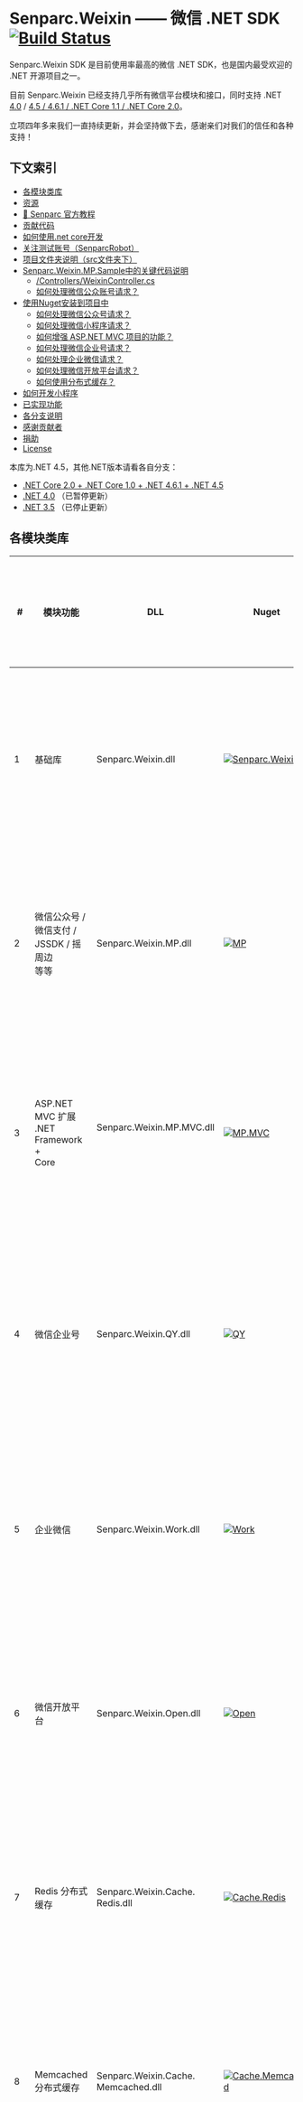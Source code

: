 
Senparc.Weixin —— 微信 .NET SDK [![Build Status](https://travis-ci.org/JeffreySu/WeiXinMPSDK.svg?branch=master)](https://travis-ci.org/JeffreySu/WeiXinMPSDK)
=================

Senparc.Weixin SDK 是目前使用率最高的微信 .NET SDK，也是国内最受欢迎的 .NET 开源项目之一。

目前 Senparc.Weixin 已经支持几乎所有微信平台模块和接口，同时支持 
.NET [4.0](https://github.com/JeffreySu/WeiXinMPSDK/tree/NET4.0) / 
[4.5 / 4.6.1 / .NET Core 1.1 / .NET Core 2.0](https://github.com/JeffreySu/WeiXinMPSDK/tree/Developer)。

立项四年多来我们一直持续更新，并会坚持做下去，感谢亲们对我们的信任和各种支持！

下文索引
----------------

* [各模块类库](#各模块类库)
* [资源](#资源)
* [:book: Senparc 官方教程](#senparc-官方教程)
* [贡献代码](#贡献代码)
* [如何使用.net core开发](#如何使用net-core开发)
* [关注测试账号（SenparcRobot）](#关注测试账号senparcrobot)
* [项目文件夹说明（src文件夹下）](#项目文件夹说明src文件夹下)
* [Senparc.Weixin.MP.Sample中的关键代码说明](#senparcweixinmpsample中的关键代码说明)
    * [/Controllers/WeixinController.cs](#controllersweixincontrollercs)
    * [如何处理微信公众账号请求？](#如何处理微信公众账号请求)
* [使用Nuget安装到项目中](#使用nuget安装到项目中)
    * [如何处理微信公众号请求？](#如何处理微信公众号请求)
    * [如何处理微信小程序请求？](#如何处理微信小程序请求)
    * [如何增强 ASP.NET MVC 项目的功能？](#如何增强-aspnet-mvc-项目的功能)
    * [如何处理微信企业号请求？](#如何处理微信企业号请求)
    * [如何处理企业微信请求？](#如何处理企业微信请求)
    * [如何处理微信开放平台请求？](#如何处理微信开放平台请求)
    * [如何使用分布式缓存？](#如何使用分布式缓存)
* [如何开发小程序](#如何开发小程序)
* [已实现功能](#已实现功能)
* [各分支说明](#各分支说明)
* [感谢贡献者](#感谢贡献者)
* [捐助](#捐助)
* [License](#license)

本库为.NET 4.5，其他.NET版本请看各自分支：

* [.NET Core 2.0 + .NET Core 1.0 + .NET 4.6.1 + .NET 4.5](https://github.com/JeffreySu/WeiXinMPSDK/tree/Developer)
* [.NET 4.0](https://github.com/JeffreySu/WeiXinMPSDK/tree/NET4.0) （已暂停更新） 
* [.NET 3.5](https://github.com/JeffreySu/WeiXinMPSDK/tree/NET3.5) （已停止更新）


各模块类库
----------------

| # | 模块功能                                            | DLL                                             | Nuget                                | ---------  支持 .NET 版本  ---------
|---|-----------------------------------------------------|-------------------------------------------------|--------------------------------------|------------------------------------------------------------------------------------------------
| 1| 基础库                                               |Senparc.Weixin.dll                               | [![Senparc.Weixin][1.1]][1.2]        | ![.NET 3.5][net35Y]    ![.NET 4.0][net40Y]   ![.NET 4.5][net45Y]    ![.NET Core][coreY]    ![.NET Core 2.0][core20Y]
| 2| 微信公众号 /<br> 微信支付 /<br> JSSDK / 摇周边<br> 等等 |Senparc.Weixin.MP.dll                         | [![MP][2.1]][2.2]                    | ![.NET 3.5][net35Y]    ![.NET 4.0][net40Y]   ![.NET 4.5][net45Y]    ![.NET Core][coreY]    ![.NET Core 2.0][core20Y]
| 3| ASP.NET MVC 扩展<br>.NET Framework +<br> Core               |Senparc.Weixin.MP.MVC.dll                        | [![MP.MVC][3.1]][3.2]                | ![.NET 3.5][net35N]    ![.NET 4.0][net40Y]   ![.NET 4.5][net45Y]    ![.NET Core][coreY]   ![.NET Core 2.0][core20Y]
| 4| 微信企业号                                           |Senparc.Weixin.QY.dll                            | [![QY][4.1]][4.2]                    | ![.NET 3.5][net35Y]    ![.NET 4.0][net40Y]   ![.NET 4.5][net45Y]    ![.NET Core][coreY]    ![.NET Core 2.0][core20Y]
| 5| 企业微信                                             |Senparc.Weixin.Work.dll                          | [![Work][5.1]][5.2]                  | ![.NET 3.5][net35N]    ![.NET 4.0][net40N]   ![.NET 4.5][net45Y]    ![.NET Core][coreY]    ![.NET Core 2.0][core20Y] 	  
| 6| 微信开放平台                                         |Senparc.Weixin.Open.dll                          | [![Open][6.1]][6.2]                  | ![.NET 3.5][net35Y]    ![.NET 4.0][net40Y]   ![.NET 4.5][net45Y]    ![.NET Core][coreY]    ![.NET Core 2.0][core20Y]
| 7| Redis 分布式缓存                                     |Senparc.Weixin.Cache.<br>Redis.dll               | [![Cache.Redis][7.1]][7.2]           | ![.NET 3.5][net35N]    ![.NET 4.0][net40N]   ![.NET 4.5][net45Y]    ![.NET Core][coreY]    ![.NET Core 2.0][core20N]
| 8| Memcached <br> 分布式缓存                            |Senparc.Weixin.Cache.<br>Memcached.dll           | [![Cache.Memcached][8.1]][8.2]       | ![.NET 3.5][net35N]    ![.NET 4.0][net40N]   ![.NET 4.5][net45Y]    ![.NET Core][coreY]    ![.NET Core 2.0][core20N]
| 9| [微信小程序 <br>（独立项目）](https://github.com/JeffreySu/WxOpen)    |Senparc.Weixin.WxOpen.dll       | [![WxOpen][9.1]][9.2]                | ![.NET 3.5][net35N]    ![.NET 4.0][net40N]   ![.NET 4.5][net45Y]    ![.NET Core][coreY]    ![.NET Core 2.0][core20Y]
|10| [WebSocket <br>（独立项目）](https://github.com/JeffreySu/Senparc.WebSocket)    |Senparc.WebSocket.dll | [![Senparc.WebSocket][10.1]][10.2]   | ![.NET 3.5][net35N]    ![.NET 4.0][net40N]   ![.NET 4.5][net45Y]    ![.NET Core][coreY]    ![.NET Core 2.0][core20Y]

![.NET 3.5][net35Y] .NET 3.5   ![.NET 3.5][net35Y]    ![.NET 4.0][net40Y] .NET 4.0   ![.NET 4.5][net45Y] .NET 4.5  ![.NET Core][coreY] .NET Core 1.0  ![.NET Core 2.0][core20Y] .NET Core 2.0

[1.1]: https://img.shields.io/nuget/v/Senparc.Weixin.svg?style=flat
[1.2]: https://www.nuget.org/packages/Senparc.Weixin
[2.1]: https://img.shields.io/nuget/v/Senparc.Weixin.MP.svg?style=flat
[2.2]: https://www.nuget.org/packages/Senparc.Weixin.MP
[3.1]: https://img.shields.io/nuget/v/Senparc.Weixin.MP.MVC.svg?style=flat
[3.2]: https://www.nuget.org/packages/Senparc.Weixin.MP.MVC
[4.1]: https://img.shields.io/nuget/v/Senparc.Weixin.QY.svg?style=flat
[4.2]: https://www.nuget.org/packages/Senparc.Weixin.QY 
[5.1]: https://img.shields.io/nuget/v/Senparc.Weixin.Work.svg?style=flat
[5.2]: https://www.nuget.org/packages/Senparc.Weixin.Work
[6.1]: https://img.shields.io/nuget/v/Senparc.Weixin.Open.svg?style=flat
[6.2]: https://www.nuget.org/packages/Senparc.Weixin.Open
[7.1]: https://img.shields.io/nuget/v/Senparc.Weixin.Cache.Redis.svg?style=flat
[7.2]: https://www.nuget.org/packages/Senparc.Weixin.Cache.Redis
[8.1]: https://img.shields.io/nuget/v/Senparc.Weixin.Cache.Memcached.svg?style=flat
[8.2]: https://www.nuget.org/packages/Senparc.Weixin.Cache.Memcached
[9.1]: https://img.shields.io/nuget/v/Senparc.Weixin.WxOpen.svg?style=flat
[9.2]: https://www.nuget.org/packages/Senparc.Weixin.WxOpen
[10.1]: https://img.shields.io/nuget/v/Senparc.WebSocket.svg?style=flat
[10.2]: https://www.nuget.org/packages/Senparc.WebSocket
[11.1]: https://img.shields.io/nuget/v/Senparc.Weixin.MP.CoreMVC.svg?style=flat
[11.2]: https://www.nuget.org/packages/Senparc.Weixin.MP.CoreMVC

[net35Y]: https://img.shields.io/badge/3.5-Y-brightgreen.svg
[net35N]: https://img.shields.io/badge/3.5-N-lightgrey.svg
[net40Y]: https://img.shields.io/badge/4.0-Y-brightgreen.svg
[net40N]: https://img.shields.io/badge/4.0-N-lightgrey.svg
[net40N-]: https://img.shields.io/badge/4.0----lightgrey.svg
[net45Y]: https://img.shields.io/badge/4.5-Y-brightgreen.svg
[net45N]: https://img.shields.io/badge/4.5-N-lightgrey.svg
[net45N-]: https://img.shields.io/badge/4.5----lightgrey.svg
[net461Y]: https://img.shields.io/badge/4.6.1-Y-brightgreen.svg
[net461N]: https://img.shields.io/badge/4.6.1-N-lightgrey.svg
[coreY]: https://img.shields.io/badge/core-Y-brightgreen.svg
[coreN]: https://img.shields.io/badge/core-N-lightgrey.svg
[coreN-]: https://img.shields.io/badge/core----lightgrey.svg
[core20Y]: https://img.shields.io/badge/core2.0-Y-brightgreen.svg
[core20N]: https://img.shields.io/badge/core2.0-N-lightgrey.svg
[core20N-]: https://img.shields.io/badge/core2.0----lightgrey.svg


* 已经支持所有微信6 API，包括自定义菜单/个性化菜单、模板信息接口、素材上传接口、群发接口、多客服接口、支付接口、微小店接口、卡券接口等等。
* 已经支持用户会话上下文（解决服务器无法使用Session处理用户信息的问题）。
* 已经全面支持微信公众号、企业号、开放平台的最新API。
* 已经支持分布式缓存及缓存策略扩展。

> 目前官方的API都已完美集成，除非有特殊说明，所有升级都会尽量确保向下兼容，所以已经发布的版本请放心使用或直接升级（覆盖）最新的[DLLs](https://github.com/JeffreySu/WeiXinMPSDK/tree/master/src/Senparc.Weixin.MP.BuildOutPut)，建议使用 Nuget 进行更新。


资源
----------------
1. 官网地址：http://weixin.senparc.com/
2. Demo 地址：http://sdk.weixin.senparc.com/
3. 微信开发系列教程：http://www.cnblogs.com/szw/archive/2013/05/14/weixin-course-index.html
4. 微信技术交流社区：http://weixin.senparc.com/QA
5. 自定义菜单在线编辑工具：http://sdk.weixin.senparc.com/Menu
6. 在线消息测试工具：http://sdk.weixin.senparc.com/SimulateTool
7. 缓存测试工具：http://sdk.weixin.senparc.com/Cache/Test
8. chm帮助文档下载：http://sdk.weixin.senparc.com/Document
9. 源代码及最新更新：https://github.com/JeffreySu/WeiXinMPSDK
10. 微信开发资源集合：https://github.com/JeffreySu/WeixinResource
11. 《微信开发深度解析》阅读辅助系统：https://book.weixin.senparc.com
12. 购买《微信开发深度解析》：[https://item.jd.com/12220004.html](https://book.weixin.senparc.com/book/link?code=github-homepage-resource)

* 技术交流QQ群：

> `5群（公众号）：377815480`<br>
> `10群（分布式缓存群）：246860933`<br>
> `12群（微信小程序）：108830388`<br>
> `13群（开放平台）：183424136`<br>
> *`以下群已满：`*<br>
> 1群：300313885（已满），2群：293958349（已满），3群：342319110（已满）<br>
> 4群：372212092（已满），6群：425898825（已满），7群：482942254（已满）<br>
> 8群：106230270（已满），9群：539061281（已满），11群：553198593（已满）<br>

* 业务联系QQ：498977166

<!-- * 新浪微博：[@苏震巍](http://weibo.com/jeffreysu1984) -->

如果这个项目对您有用，我们欢迎各方任何形式的捐助，也包括参与到项目代码更新或意见反馈中来。谢谢！


资金捐助：[进入](http://sdk.weixin.senparc.com#donate)


Senparc 官方教程
----------------
<img src="http://sdk.weixin.senparc.com/images/book-cover-front-small-3d.jpg" width="400" /> <br >

> 由 Jeffrey Su 和盛派团队耗时 2 年完成的微信开发图书已经出版，书名：《微信开发深度解析：公众号、小程序高效开发秘籍》，全书配套辅助阅读系统已经上线： [BookHelper](http://book.weixin.senparc.com)。<br>
> 欢迎购买正版图书：[【购买正版】](https://book.weixin.senparc.com/book/link?code=github-homepage)<br>
> 图书出版时的代码版本快照见分支 [BookVersion1](https://github.com/JeffreySu/WeiXinMPSDK/tree/BookVersion1)。



### 关注测试账号（SenparcRobot）：
[![qrcode](http://sdk.weixin.senparc.com/Images/qrcode.jpg)](http://weixin.senparc.com/)


## 如何使用.NET Core开发

> 当前分支包含了 .NET Framework 4.5 / 4.6.1 及 .NET Core 1.1 / 2.0 的全版本代码。<br>
> 其中 .NET Framework 4.5 的 Demo 位于 `/src/Senparc.Weixin.MP.Sample` 目录下，<br>
> .NET Core 2.0 的 Demo 位于 `/src/Senparc.Weixin.MP.Sample.vs2017` 目录下。<br>
> 注意：以上两个 Demo 所引用的 Senparc.Weixin SDK 库源代码是完全一致的，只是在编译运行的时候会根据条件自动选择输出版本。

> 以下所有介绍以 .NET Framework 版本为例。

## 贡献代码

> 如果需要使用或修改此项目的源代码，建议先Fork。也欢迎将您修改的通用版本Pull Request过来。

1. Fork
2. 创建您的特性分支 (`git checkout -b my-new-feature`)
3. 提交您的改动 (`git commit -am 'Added some feature'`)
4. 将您的修改记录提交到远程 `git` 仓库 (`git push origin my-new-feature`)
5. 然后到 github 网站的该 `git` 远程仓库的 `my-new-feature` 分支下发起 Pull Request
（请提交到 `Developer` 分支，不要直接提交到 `master` 分支）


项目文件夹说明（src文件夹下）
--------------

| 文件夹 | 说明 |
|--------|--------|
|Senparc.WebSocket|WebSocket 模块|
|Senparc.Weixin.Cache|Senparc.Weixin.Cache.Memcached.dll 、 Senparc.Weixin.Cache.Redis.dll 等分布式缓存扩展方案|
|Senparc.Weixin.MP.BuildOutPut|所有最新版本DLL发布文件夹|
|Senparc.Weixin.MP.MvcExtension|Senparc.Weixin.MP.MvcExtension.dll源码，为 MVC 项目提供的扩展包 |
|Senparc.Weixin.MP.Sample|可以直接发布使用的Demo（.NET Framework 4.5 + ASP.NET MVC）|
|Senparc.Weixin.MP.Sample.WebForms|可以直接发布使用的Demo（.NET Framework 4.5 + + ASP.NET WebForms）|
|Senparc.Weixin.MP.Sample.vs2017|可以直接发布使用的Demo（.NET Core 2.0 + MVC）|
|Senparc.Weixin.MP|Senparc.Weixin.MP.dll 微信公众账号SDK源代码|
|Senparc.Weixin.Open|Senparc.Weixin.Open.dll 第三方开放平台SDK源代码|
|Senparc.Weixin.QY|Senparc.Weixin.QY.dll 微信企业号SDK源代码|
|Senparc.Weixin.Work|Senparc.Weixin.Work.dll 企业微信SDK源代码|
|Senparc.Weixin.WxOpen|Senparc.Weixin.WxOpen.dll 微信小程序SDK源代码|
|Senparc.Wiexin|所有Senparc.Weixin.[x].dll 基础类库源代码|

Senparc.Weixin.MP.Sample中的关键代码说明
--------------
>注：这是MVC项目，WebForms项目见对应Demo中的Weixin.aspx。

### /Controllers/WeixinController.cs

下面的Token需要和微信公众平台后台设置的Token同步，如果经常更换建议写入Web.config等配置文件（实际使用过程中两列建议使用数字+英文大小写改写Token，Token一旦被破解，微信请求将很容易被伪造！）：
```C#
public readonly string Token = "weixin";
```
下面这个Action（Get）用于接收并返回微信后台Url的验证结果，无需改动。地址如：http://domain/Weixin或http://domain/Weixin/Index
```C#
/// <summary>
/// 微信后台验证地址（使用Get），微信后台的“接口配置信息”的Url填写如：http://weixin.senparc.com/weixin
/// </summary>
[HttpGet]
[ActionName("Index")]
public ActionResult Get(PostModel postModel, string echostr)
{
    if (CheckSignature.Check(postModel.Signature, postModel.Timestamp, postModel.Nonce, Token))
    {
        return Content(echostr); //返回随机字符串则表示验证通过
    }
    else
    {
        return Content("failed:" + postModel.Signature + "," 
            + MP.CheckSignature.GetSignature(postModel.Timestamp, postModel.Nonce, Token) + "。" +
            "如果你在浏览器中看到这句话，说明此地址可以被作为微信公众账号后台的Url，请注意保持Token一致。");
    }
}
```
上述方法中的PostModel是一个包括了了Signature、Timestamp、Nonce（由微信服务器通过请求时的Url参数传入），以及AppId、Token、EncodingAESKey等一系列内部敏感的信息（需要自行传入）的实体类，同时也会在后面用到。


下面这个Action（Post）用于接收来自微信服务器的Post请求（通常由用户发起），这里的if必不可少，之前的Get只提供微信后台保存Url时的验证，每次Post必须重新验证，否则很容易伪造请求。
```C#
/// <summary>
/// 用户发送消息后，微信平台自动Post一个请求到这里，并等待响应XML
/// </summary>
[HttpPost]
[ActionName("Index")]
public ActionResult Post(PostModel postModel)
{
    if (!CheckSignature.Check(postModel.Signature, postModel.Timestamp, postModel.Nonce, Token))
    {
        return Content("参数错误！");
    }
    ...
}
```
### 如何处理微信公众账号请求？

Senparc.Weixin.MP提供了2中处理请求的方式，[传统方法](https://github.com/JeffreySu/WeiXinMPSDK/wiki/处理微信信息的常规方法)及使用[MessageHandler](https://github.com/JeffreySu/WeiXinMPSDK/wiki/%E5%A6%82%E4%BD%95%E4%BD%BF%E7%94%A8MessageHandler%E7%AE%80%E5%8C%96%E6%B6%88%E6%81%AF%E5%A4%84%E7%90%86%E6%B5%81%E7%A8%8B)处理方法（推荐）。上面两个方法在wiki中已经有比较详细的说明，这里简单举例MessageHandler的处理方法。

MessageHandler的处理流程非常简单：
``` C#
[HttpPost]
[ActionName("Index")]
public ActionResult Post(PostModel postModel)
{
    if (!CheckSignature.Check(postModel.Signature, postModel.Timestamp, postModel.Nonce, Token))
    {
        return Content("参数错误！");
    }

    postModel.Token = Token;
    postModel.EncodingAESKey = EncodingAESKey;//根据自己后台的设置保持一致
    postModel.AppId = AppId;//根据自己后台的设置保持一致

    var messageHandler = new CustomMessageHandler(Request.InputStream, postModel);//接收消息（第一步）

    messageHandler.Execute();//执行微信处理过程（第二步）

    return new FixWeixinBugWeixinResult(messageHandler);//返回（第三步）
}
```
整个消息除了postModel的赋值以外，接收（第一步）、处理（第二步）、返回（第三步）分别只需要一行代码。

上述代码中的CustomMessageHandler是一个自定义的类，继承自Senparc.Weixin.MP.MessageHandler.cs。MessageHandler是一个抽象类，包含了执行各种不同请求类型的抽象方法（如文字，语音，位置、图片等等），我们只需要在自己创建的CustomMessageHandler中逐个实现这些方法就可以了。刚建好的CustomMessageHandler.cs如下：

```C#
using System;
using System.IO;
using Senparc.Weixin.MP.MessageHandlers;
using Senparc.Weixin.MP.Entities;

namespace Senparc.Weixin.MP.Sample.CustomerMessageHandler
{
    public class CustomMessageHandler : MessageHandler<MessageContext>
    {
        public public CustomMessageHandler(Stream inputStream, PostModel postModel, int maxRecordCount = 0)
            : base(inputStream, postModel, maxRecordCount)
        {

        }

        public override IResponseMessageBase DefaultResponseMessage(IRequestMessageBase requestMessage)
        {
            //ResponseMessageText也可以是News等其他类型
            var responseMessage = CreateResponseMessage<ResponseMessageText>();
            responseMessage.Content = "这条消息来自DefaultResponseMessage。";
            return responseMessage;
        }

        public override IResponseMessageBase OnTextRequest(RequestMessageText requestMessage)
        {
            //...
        }

        public override IResponseMessageBase OnVoiceRequest(RequestMessageVoice requestMessage)
        {
            //...
        }

        //更多没有重写的OnXX方法，将默认返回DefaultResponseMessage中的结果。
        ....
    }
}
```

其中OnTextRequest、OnVoiceRequest等分别对应了接收文字、语音等不同的请求类型。

比如我们需要对文字类型请求做出回应，只需要完善OnTextRequest方法：
```C#
      public override IResponseMessageBase OnTextRequest(RequestMessageText requestMessage)
      {
          //TODO:这里的逻辑可以交给Service处理具体信息，参考OnLocationRequest方法或/Service/LocationSercice.cs
          var responseMessage = CreateResponseMessage<ResponseMessageText>();
          responseMessage.Content = string.Format("您刚才发送了文字信息：{0}", requestMessage.Content);
          return responseMessage;
      }
```
这样CustomMessageHandler在执行messageHandler.Execute()的时候，如果发现请求信息的类型是文本，会自动调用以上代码，并返回代码中的responseMessage作为返回信息。responseMessage可以是IResponseMessageBase接口下的任何类型（包括文字、新闻、多媒体等格式）。

从v0.4.0开始，MessageHandler增加了对用户会话上下文的支持，用于解决服务器上无法使用Session管理用户会话的缺陷。详见：[用户上下文WeixinContext和MessageContext](https://github.com/JeffreySu/WeiXinMPSDK/wiki/%E7%94%A8%E6%88%B7%E4%B8%8A%E4%B8%8B%E6%96%87WeixinContext%E5%92%8CMessageContext)


使用Nuget安装到项目中
--------------
### 如何处理微信公众号请求？

* Nuget 地址：https://www.nuget.org/packages/Senparc.Weixin.MP

* 命令：
```
PM> Install-Package Senparc.Weixin.MP
```


### 如何处理微信小程序请求？

Senparc.Weixin.WxOpen对微信小程序的消息、API进行了封装，保持了公众号处理请求一致的开发过程。

* Nuget 地址：https://www.nuget.org/packages/Senparc.Weixin.WxOpen

* 命令：
```
PM> Install-Package Senparc.Weixin.WxOpen
```

### 如何增强 ASP.NET MVC 项目的功能？

Senparc.Weixin.MP.MVC 针对 ASP.NET MVC 项目做了更多的优化，包括便捷的浏览器环境判断、官方 bug 修复等。
* Nuget 地址：https://www.nuget.org/packages/Senparc.Weixin.MP.MVC

* 命令：
```
PM> Install-Package Senparc.Weixin.MP.MVC
```

### 如何处理微信企业号请求？

Senparc.Weixin.QY.dll对`企业号`相关功能进行了封装，操作过程和微信公众账号SDK（Senparc.Weixin.MP）保持了一致。

* Nuget 地址：https://www.nuget.org/packages/Senparc.Weixin.QY

* 命令：
```
PM> Install-Package Senparc.Weixin.QY
```

> 说明：QY目前已经随官方微信企业号同步停止更新，目前已经无缝移植到Work（企业微信）中。

### 如何处理企业微信请求？

Senparc.Weixin.Work.dll对`企业微信`相关功能进行了封装，操作过程和微信公众账号SDK（Senparc.Weixin.MP）以及企业号库（Senparc.Weixin.QY）保持了一致。

* Nuget 地址：https://www.nuget.org/packages/Senparc.Weixin.Work

* 命令：
```
PM> Install-Package Senparc.Weixin.Work
```


### 如何处理微信开放平台请求？

Senparc.Weixin.Open.dll对目前所有的开放平台API进行了封装，消息处理过程和微信公众账号SDK（Senparc.Weixin.MP）保持了一致，其他一些特殊的消息流程请先阅读官方的文档，然后对照Senparc.Weixin.MP.Sample中有关Open的Demo进行开发。

* Nuget 地址为https://www.nuget.org/packages/Senparc.Weixin.Open

* 命令：
```
PM> Install-Package Senparc.Weixin.Open
```


### 如何使用分布式缓存？

Senparc.Weixin SDK 提供了完善的缓存策略接口，默认使用本机缓存实现，同时也提供了 Redis 和 Memcached 两个扩展方案，您也可以根据相同的规则添加自己的缓存策略。

* Redis 缓存扩展包 Nuget 地址：https://www.nuget.org/packages/Senparc.Weixin.Cache.Redis
* 命令：
```
PM> Install-Package Senparc.Weixin.Senparc.Weixin.Cache.Redis
```

* Memcached 缓存扩展包 Nuget 地址：https://www.nuget.org/packages/Senparc.Weixin.Cache.Memcached
* 命令：
```
PM> Install-Package Senparc.Weixin.Senparc.Weixin.Cache.Memcached
```


如何开发小程序
--------------
小程序的后端架构和公众号保持了高度一致，
只需要使用Nuget安装[Senparc.Weixin.WxOpen](https://www.nuget.org/packages/Senparc.Weixin.WxOpen)库即可开始使用小程序。
Senparc.Weixin.WxOpen目前包含了所有小程序需要用到的消息处理、AccessToken管理、模板消息、二维码生成等全套功能。


已实现功能
-------------
* 微信公众号
>   - [x] 接收/发送消息（事件）
>   - [x] 自定义菜单 & 个性化菜单
>   - [x] 消息管理
>   - [x] OAuth授权
>   - [x] JSSDK
>   - [x] 微信支付
>   - [x] 用户管理
>   - [x] 素材管理
>   - [x] 账号管理
>       - [x] 带参数二维码
>       - [x] 长链接转短链接接口
>       - [x] 微信认证事件推送
>   - [x] 数据统计
>   - [x] 微信小店
>   - [x] 微信卡券
>       - [x] 卡券事件推送
>           - [ ] 买单事件推送
>           - [ ] 会员卡内容更新事件推送
>           - [ ] 库存报警事件推送
>           - [ ] 券点流水详情事件推送
>   - [x] 微信门店
>   - [x] 微信智能
>   - [x] 微信设备功能
>   - [x] 多客服功能
>   - [x] 微信摇一摇周边
>   - [x] 微信连WI-FI（未完整）
>   - [x] 微信扫一扫（商家）
>       - [ ] 扫一扫事件推送
>           - [ ] 打开商品主页事件推送
>           - [ ] 关注公众号事件推送
>           - [ ] 进入公众号事件推送
>           - [ ] 地理位置信息异步推送
>           - [ ] 商品审核结果推送

* 微信开放平台
>   - [x] 网站应用
>   - [x] 公众号第三方平台


* 微信企业号
>	- [x] 管理通讯录
>	- [x] 管理素材文件
>	- [x] 管理企业号应用
>	- [x] 接收消息与事件
>	- [x] 发送消息
>	- [x] 自定义菜单
>	- [x] 身份验证接口
>	- [x] JSSDK
>	- [x] 第三方应用授权
>	    - [x] 第三方回调协议
>	        - [ ] 授权成功推送auth_code事件
>	        - [ ] 通讯录变更通知
> 	- [x] 企业号授权登陆
>	- [x] 企业号微信支付
>	- [x] 企业回话服务
>	    - [ ] 企业会话回调
>	- [x] 企业摇一摇周边
>	- [ ] 企业卡券服务
>	    - [ ] 卡券事件推送
>	- [x] 企业客服服务
>	    - [ ] 客服回复消息回调
	    


* 缓存策略
>   - [x] 策略扩展接口
>   - [x] 本地缓存
>   - [x] Redis 扩展包
>   - [x] Memcached 扩展包

 欢迎开发者对未完成或需要补充的模块进行 Pull Request！

各分支说明
--------------

|  分支      |     说明         
|-----------|---------------
| master    | 正式发布的主分支，通常这个分支比较稳定，可以用于生产环境。
| Developer | 1、开发分支，此分支通常为 Beta 版本，新版本都会先在此分支中进行开发，最后推送稳定版到 master 分支，如果想对新功能先睹为快，可以使用此分支。<br> 2、此分支同时兼容 .NET 4.5 / .NET Core / .NET Core 2.0 版本，建议 Pull Request 的代码都到这个分支下，而不是 master
| BookVersion1 | 此分支为[《微信开发深度解析：微信公众号、小程序高效开发秘籍》](https://book.weixin.senparc.com/book/link?code=github-homepage2)图书出版时对应代码快照。
| DotNET-Core_MySQL | 此分支为 .NET Core 环境下的 [Pomelo.EntityFrameworkCore.MySql](https://github.com/PomeloFoundation/Pomelo.EntityFrameworkCore.MySql) 框架集成演示分支。
| NET4.0     | .NET 4.0 分支，已于2017年停止更新。
| NET3.5     | .NET 3.5 分支，已于2015年停止更新。
| Developer-Senparc.SDK | 此分支仅用于 Senparc 团队内部测试，可忽略。


感谢贡献者
--------------
感谢为此项目做出贡献的开发者，你们不光完善了这个项目，也为中国开源事业出了一份力，感谢你们！名单[点击这里](https://github.com/JeffreySu/WeiXinMPSDK/blob/master/Contributors.md)查看。

捐助
--------------
如果这个项目对您有用，我们欢迎各方任何形式的捐助，也包括参与到项目代码更新或意见反馈中来。谢谢！

资金捐助：

[![donate](http://sdk.weixin.senparc.com/Images/T1nAXdXb0jXXXXXXXX_s.png)](http://sdk.weixin.senparc.com#donate)



License
--------------
Apache License Version 2.0

```
Copyright 2017 Jeffrey Su & Suzhou Senparc Network Technology Co.,Ltd.

Licensed under the Apache License, Version 2.0 (the "License"); you may not use this file 
except in compliance with the License. You may obtain a copy of the License at

http://www.apache.org/licenses/LICENSE-2.0

Unless required by applicable law or agreed to in writing, software distributed under the 
License is distributed on an "AS IS" BASIS, WITHOUT WARRANTIES OR CONDITIONS OF ANY KIND, 
either express or implied. See the License for the specific language governing permissions 
and limitations under the License.
```
Detail: https://github.com/JeffreySu/WeiXinMPSDK/blob/master/license.md
